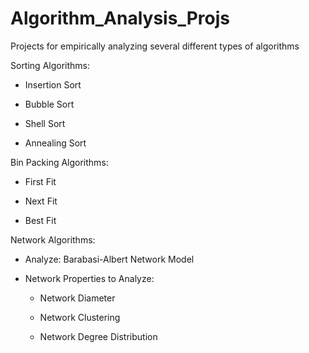 # Algorithm_Analysis_Projs

Projects for empirically analyzing several different types of algorithms

Sorting Algorithms:

  * Insertion Sort

  * Bubble Sort

  * Shell Sort

  * Annealing Sort

Bin Packing Algorithms:

  * First Fit

  * Next Fit

  * Best Fit

Network Algorithms:

  * Analyze: Barabasi-Albert Network Model

  * Network Properties to Analyze:
  
    - Network Diameter

    - Network Clustering

    - Network Degree Distribution
